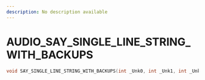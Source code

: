 ```yaml
---
description: No description available 
---
```


# AUDIO\_SAY_SINGLE_LINE_STRING_WITH_BACKUPS

```cpp
void SAY_SINGLE_LINE_STRING_WITH_BACKUPS(int _Unk0, int _Unk1, int _Unk2, int _Unk3, int _Unk4, int _Unk5, int _Unk6, int _Unk7);
```